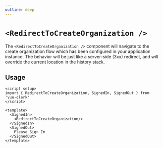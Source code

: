```yaml
---
outline: deep
---
```


# `<RedirectToCreateOrganization />`

The `<RedirectToCreateOrganization />` component will navigate to the create organization flow which has been configured in your application instance. The behavior will be just like a server-side (3xx) redirect, and will override the current location in the history stack.

## Usage

```vue
<script setup>
import { RedirectToCreateOrganization, SignedIn, SignedOut } from 'vue-clerk'
</script>

<template>
  <SignedIn>
    <RedirectToCreateOrganization/>
  </SignedIn>
  <SignedOut>
    Please Sign In
  </SignedOut>
</template>
```
